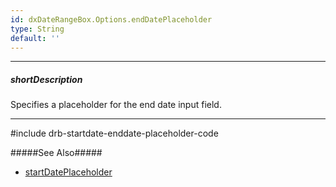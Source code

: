 ```yaml
---
id: dxDateRangeBox.Options.endDatePlaceholder
type: String
default: ''
---
```

---
##### shortDescription
Specifies a placeholder for the end date input field. 

---

#include drb-startdate-enddate-placeholder-code

#####See Also#####
- [startDatePlaceholder]({basewidgetpath}/Configuration/#startDatePlaceholder)
